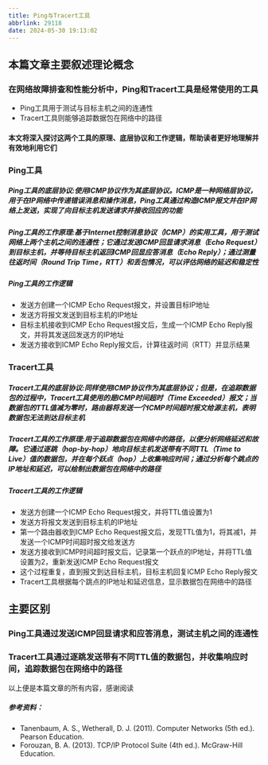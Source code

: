 ```yaml
---
title: Ping与Tracert工具
abbrlink: 29118
date: 2024-05-30 19:13:02
---
```

## 本篇文章主要叙述理论概念

### 在网络故障排查和性能分析中，Ping和Tracert工具是经常使用的工具
- Ping工具用于测试与目标主机之间的连通性
- Tracert工具则能够追踪数据包在网络中的路径
#### 本文将深入探讨这两个工具的原理、底层协议和工作逻辑，帮助读者更好地理解并有效地利用它们

### Ping工具

##### Ping工具的底层协议:使用ICMP协议作为其底层协议。ICMP是一种网络层协议，用于在IP网络中传递错误消息和操作消息，Ping工具通过构造ICMP报文并在IP网络上发送，实现了向目标主机发送请求并接收回应的功能
##### Ping工具的工作原理:基于Internet控制消息协议（ICMP）的实用工具，用于测试网络上两个主机之间的连通性；它通过发送ICMP回显请求消息（Echo Request）到目标主机，并等待目标主机返回ICMP回显应答消息（Echo Reply）；通过测量往返时间（Round Trip Time，RTT）和丢包情况，可以评估网络的延迟和稳定性
##### Ping工具的工作逻辑
- 发送方创建一个ICMP Echo Request报文，并设置目标IP地址
- 发送方将报文发送到目标主机的IP地址
- 目标主机接收到ICMP Echo Request报文后，生成一个ICMP Echo Reply报文，并将其发送回发送方的IP地址
- 发送方接收到ICMP Echo Reply报文后，计算往返时间（RTT）并显示结果

### Tracert工具

##### Tracert工具的底层协议:同样使用ICMP协议作为其底层协议；但是，在追踪数据包的过程中，Tracert工具使用的是ICMP时间超时（Time Exceeded）报文；当数据包的TTL值减为零时，路由器将发送一个ICMP时间超时报文给源主机，表明数据包无法到达目标主机
##### Tracert工具的工作原理:用于追踪数据包在网络中的路径，以便分析网络延迟和故障。它通过逐跳（hop-by-hop）地向目标主机发送带有不同TTL（Time to Live）值的数据包，并在每个跃点（hop）上收集响应时间；通过分析每个跳点的IP地址和延迟，可以绘制出数据包在网络中的路径
##### Tracert工具的工作逻辑
- 发送方创建一个ICMP Echo Request报文，并将TTL值设置为1
- 发送方将报文发送到目标主机的IP地址
- 第一个路由器收到ICMP Echo Request报文后，发现TTL值为1，将其减1，并发送一个ICMP时间超时报文给发送方
- 发送方接收到ICMP时间超时报文后，记录第一个跃点的IP地址，并将TTL值设置为2，重新发送ICMP Echo Request报文
- 这个过程重复，直到报文到达目标主机，目标主机回复ICMP Echo Reply报文
- Tracert工具根据每个跳点的IP地址和延迟信息，显示数据包在网络中的路径

## 主要区别

### Ping工具通过发送ICMP回显请求和应答消息，测试主机之间的连通性
### Tracert工具通过逐跳发送带有不同TTL值的数据包，并收集响应时间，追踪数据包在网络中的路径

以上便是本篇文章的所有内容，感谢阅读

##### 参考资料：
- Tanenbaum, A. S., Wetherall, D. J. (2011). Computer Networks (5th ed.). Pearson Education.
- Forouzan, B. A. (2013). TCP/IP Protocol Suite (4th ed.). McGraw-Hill Education.